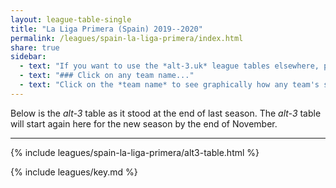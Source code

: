 ```yaml
---
layout: league-table-single
title: "La Liga Primera (Spain) 2019--2020"
permalink: /leagues/spain-la-liga-primera/index.html
share: true
sidebar:
  - text: "If you want to use the *alt-3.uk* league tables elsewhere, please be sure to read the [License and Disclaimer](/about/license) page first."
  - text: "### Click on any team name..."
  - text: "Click on the *team name* to see graphically how any team's schedule strength evolves through the season."
---
```


Below is the _alt-3_ table as it stood at the end of last season. The _alt-3_ table will start again here for the new season by the end of November.

-----

<!-- This page will normally be updated at 23:05 (London time) on match days. -->

{% include leagues/spain-la-liga-primera/alt3-table.html %}

{% include leagues/key.md %}
